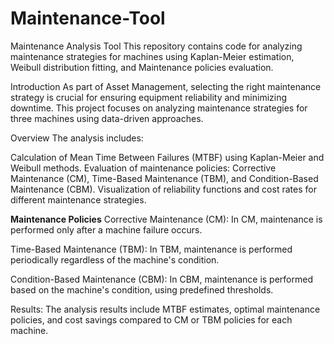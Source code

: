 # Maintenance-Tool

Maintenance Analysis Tool
This repository contains code for analyzing maintenance strategies for machines using Kaplan-Meier estimation, Weibull distribution fitting, and Maintenance policies evaluation.

Introduction
As part of Asset Management, selecting the right maintenance strategy is crucial for ensuring equipment reliability and minimizing downtime. This project focuses on analyzing maintenance strategies for three machines using data-driven approaches.

Overview
The analysis includes:

Calculation of Mean Time Between Failures (MTBF) using Kaplan-Meier and Weibull methods.
Evaluation of maintenance policies: Corrective Maintenance (CM), Time-Based Maintenance (TBM), and Condition-Based Maintenance (CBM).
Visualization of reliability functions and cost rates for different maintenance strategies.

**Maintenance Policies**
Corrective Maintenance (CM):
In CM, maintenance is performed only after a machine failure occurs.

Time-Based Maintenance (TBM):
In TBM, maintenance is performed periodically regardless of the machine's condition.

Condition-Based Maintenance (CBM):
In CBM, maintenance is performed based on the machine's condition, using predefined thresholds.

Results:
The analysis results include MTBF estimates, optimal maintenance policies, and cost savings compared to CM or TBM policies for each machine.

